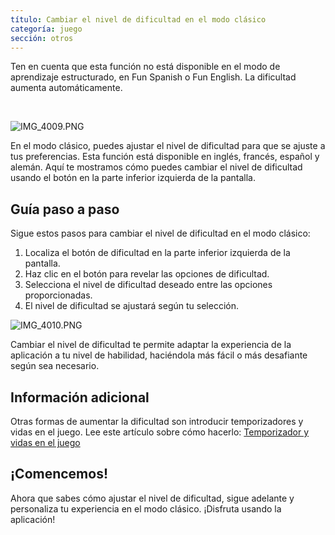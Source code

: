 ```yaml
---
título: Cambiar el nivel de dificultad en el modo clásico
categoría: juego
sección: otros
---
```

Ten en cuenta que esta función no está disponible en el modo de aprendizaje estructurado, en Fun Spanish o Fun English. La dificultad aumenta automáticamente.

 

![IMG_4009.PNG](https://help.Studycat.com/hc/article_attachments/35685764333977)

En el modo clásico, puedes ajustar el nivel de dificultad para que se ajuste a tus preferencias. Esta función está disponible en inglés, francés, español y alemán. Aquí te mostramos cómo puedes cambiar el nivel de dificultad usando el botón en la parte inferior izquierda de la pantalla.

## Guía paso a paso

Sigue estos pasos para cambiar el nivel de dificultad en el modo clásico:

1. Localiza el botón de dificultad en la parte inferior izquierda de la pantalla.
2. Haz clic en el botón para revelar las opciones de dificultad.
3. Selecciona el nivel de dificultad deseado entre las opciones proporcionadas.
4. El nivel de dificultad se ajustará según tu selección.

![IMG_4010.PNG](https://help.Studycat.com/hc/article_attachments/35685764338201)

Cambiar el nivel de dificultad te permite adaptar la experiencia de la aplicación a tu nivel de habilidad, haciéndola más fácil o más desafiante según sea necesario.

## Información adicional

Otras formas de aumentar la dificultad son introducir temporizadores y vidas en el juego. Lee este artículo sobre cómo hacerlo: [Temporizador y vidas en el juego](https://help.Studycat.com/hc/en-us/articles/27187476326297)

## ¡Comencemos!

Ahora que sabes cómo ajustar el nivel de dificultad, sigue adelante y personaliza tu experiencia en el modo clásico. ¡Disfruta usando la aplicación!